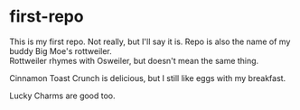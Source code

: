 # first-repo
This is my first repo. Not really, but I'll say it is.
Repo is also the name of my buddy Big Moe's rottweiler.  
Rottweiler rhymes with Osweiler, but doesn't mean the same thing.

Cinnamon Toast Crunch is delicious, but I still like eggs with my breakfast.

Lucky Charms are good too.
